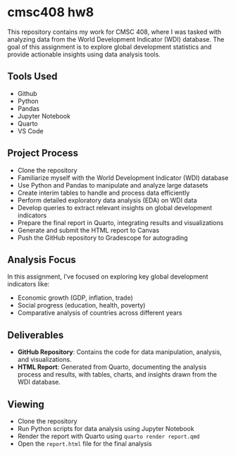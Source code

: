 # cmsc408 hw8

This repository contains my work for CMSC 408, where I was tasked with analyzing data from the World Development Indicator (WDI) database. The goal of this assignment is to explore global development statistics and provide actionable insights using data analysis tools.

## Tools Used

- Github  
- Python  
- Pandas  
- Jupyter Notebook  
- Quarto  
- VS Code  

## Project Process

- Clone the repository  
- Familiarize myself with the World Development Indicator (WDI) database  
- Use Python and Pandas to manipulate and analyze large datasets  
- Create interim tables to handle and process data efficiently  
- Perform detailed exploratory data analysis (EDA) on WDI data  
- Develop queries to extract relevant insights on global development indicators  
- Prepare the final report in Quarto, integrating results and visualizations  
- Generate and submit the HTML report to Canvas  
- Push the GitHub repository to Gradescope for autograding  

## Analysis Focus

In this assignment, I’ve focused on exploring key global development indicators like:

- Economic growth (GDP, inflation, trade)  
- Social progress (education, health, poverty)  
- Comparative analysis of countries across different years  

## Deliverables

- **GitHub Repository**: Contains the code for data manipulation, analysis, and visualizations.  
- **HTML Report**: Generated from Quarto, documenting the analysis process and results, with tables, charts, and insights drawn from the WDI database.

## Viewing

- Clone the repository  
- Run Python scripts for data analysis using Jupyter Notebook  
- Render the report with Quarto using `quarto render report.qmd`  
- Open the `report.html` file for the final analysis  

